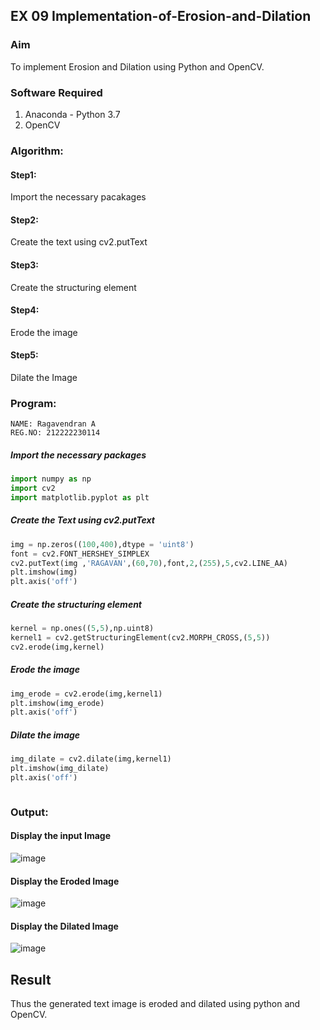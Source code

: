## EX 09 Implementation-of-Erosion-and-Dilation
### Aim
To implement Erosion and Dilation using Python and OpenCV.
### Software Required
1. Anaconda - Python 3.7
2. OpenCV
### Algorithm:
#### Step1:<br>
Import the necessary pacakages

#### Step2:<br>
Create the text using cv2.putText

#### Step3:<br>
Create the structuring element

#### Step4:<br>
Erode the image


#### Step5: <br>
Dilate the Image

 
### Program:
```
NAME: Ragavendran A
REG.NO: 212222230114
```

##### Import the necessary packages
``` Python
import numpy as np
import cv2
import matplotlib.pyplot as plt
```
##### Create the Text using cv2.putText
``` Python
img = np.zeros((100,400),dtype = 'uint8')
font = cv2.FONT_HERSHEY_SIMPLEX
cv2.putText(img ,'RAGAVAN',(60,70),font,2,(255),5,cv2.LINE_AA)
plt.imshow(img)
plt.axis('off')
```
##### Create the structuring element
``` Python
kernel = np.ones((5,5),np.uint8)
kernel1 = cv2.getStructuringElement(cv2.MORPH_CROSS,(5,5))
cv2.erode(img,kernel)
```
##### Erode the image
``` Python
img_erode = cv2.erode(img,kernel1)
plt.imshow(img_erode)
plt.axis('off')

```
##### Dilate the image
``` Python
img_dilate = cv2.dilate(img,kernel1)
plt.imshow(img_dilate)
plt.axis('off')



```
### Output:
#### Display the input Image
![image](https://github.com/ragavanayyadurai/erosion--dilation/assets/118749557/b7b2fd68-ac96-4fbc-b08f-5cdac8e4e6b4)

#### Display the Eroded Image
![image](https://github.com/ragavanayyadurai/erosion--dilation/assets/118749557/d899dcf5-1fa0-4e03-a9f2-55995371d74f)

#### Display the Dilated Image
![image](https://github.com/ragavanayyadurai/erosion--dilation/assets/118749557/97ef6422-664e-4feb-8826-2111286c5ba9)

## Result
Thus the generated text image is eroded and dilated using python and OpenCV.
